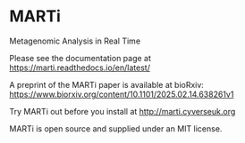 # MARTi
Metagenomic Analysis in Real Time

Please see the documentation page at https://marti.readthedocs.io/en/latest/

A preprint of the MARTi paper is available at bioRxiv: https://www.biorxiv.org/content/10.1101/2025.02.14.638261v1

Try MARTi out before you install at http://marti.cyverseuk.org

MARTi is open source and supplied under an MIT license.